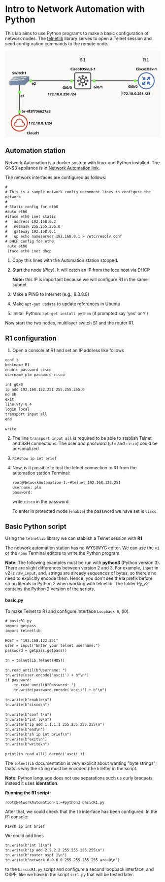 # Intro to Network Automation with Python
This lab aims to use Python programs to make a basic configuration of network nodes. The [telnetlib](https://docs.python.org/3/library/telnetlib.html) library serves to open a Telnet session and send configuration commands to the remote node.

<!---
![Alt text](RED1.png)
-->
<img src='figs/RED1.jpg' width='560'>

## Automation station
Network Automation is a docker system with linux and Python installed. The GNS3 appliance is in [Network Automation link](https://gns3.com/marketplace/appliances/network-automation).

The network interfaces are configured as follows:
```
#
# This is a sample network config uncomment lines to configure the network
#
# Static config for eth0
#auto eth0
#iface eth0 inet static
#	address 192.168.0.2
#	netmask 255.255.255.0
#	gateway 192.168.0.1
#	up echo nameserver 192.168.0.1 > /etc/resolv.conf
# DHCP config for eth0
 auto eth0
 iface eth0 inet dhcp
```

1. Copy this lines with the Automation station stopped.
2. Start the node (*Play*). It will catch an IP from the localhost via DHCP
   
   **Note:** this IP is important because we will configure R1 in the same subnet
4. Make a PING to Internet (e.g., 8.8.8.8)
5. Make `apt-get update` to update references in Ubuntu
6. Install Python: `apt-get install python` (if prompted say 'yes' or `Y`')

Now start the two nodes, multilayer switch S1 and the router R1.

## R1 configuration
1. Open a console at R1 and set an IP address like follows

```
conf t
hostname R1 
enable password cisco
username plm password cisco

int g0/0
ip add 192.168.122.251 255.255.255.0
no sh
exit
line vty 0 4
login local
transport input all
end

write
```

2. The line `transport input all` is required to be able to stablish Telnet and SSH connections. The user and password (`plm` and `cisco`) could be personalized.
3. `R1#show ip int brief` 
4. Now, is it possible to test the telnet connection to R1 from the automation station Terminal:
   ```
   root@NetworkAutomation-1:~#telnet 192.168.122.251
   Username: plm
   password: 
   ```
   write `cisco` in the password.
   
   To enter in protected mode (`enable`) the password we have set is `cisco`.

## Basic Python script

Using the `telnetlib` library we can stablish a Telnet session with **R1**

The network automation station has no WYSIWYG editor. We can use the `vi` or the `nano` Terminal editors to write the Python program.

**Note:** The following examples must be run with **python3** (Python version 3). There are slight differences between version 2 and 3. 
For example, `input` in v2 is `raw_input`, 
and, strings are already sequences of bytes, so there's no need to explicitly encode them. Hence, you don't see the **b** prefix before string literals in Python 2 when working with telnetlib. The folder *Py_v2* contains the Python 2 version of the scripts.

#### basic.py

To make Telnet to R1 and configure interface `Loopback 0`, (l0).

```
# basicR1.py
import getpass
import telnetlib

HOST = "192.168.122.251"
user = input("Enter your telnet username:")
password = getpass.getpass()

tn = telnetlib.Telnet(HOST)

tn.read_until(b"Username: ")
tn.write(user.encode('ascii') + b"\n")
if password:
    tn.read_until(b"Password: ")
    tn.write(password.encode('ascii') + b"\n")

tn.write(b"enable\n")
tn.write(b"cisco\n")

tn.write(b"conf t\n")
tn.write(b"int l0\n")
tn.write(b"ip add 1.1.1.1 255.255.255.255\n")
tn.write(b"end\n")
tn.write(b"sh ip int brief\n")
tn.write(b"exit\n")
tn.write(b"write\n")

print(tn.read_all().decode('ascii'))
```

The `telnetlib` documentation is very explicit about wanting "byte strings"; thats is why the string must be encoded (the `b` letter in the script. 
<!---
Regular Python 3 strings are multi-byte character strings without an explicit encoding attached; to make byte strings of them means either rendering them down, or generating them as pre-rendered bytestring literals.
-->

**Note:** Python language does not use separations such us curly braquets, instead it uses **identation**.

**Running the R1 script:**
```
root@NetworkAutomation-1:~#python3 basicR1.py
```

After that, we could check that the `l0` interface has been configured. In the R1 console:

```
R1#sh ip int brief
```

We could add lines

```
tn.write(b"int l1\n")
tn.write(b"ip add 2.2.2.2 255.255.255.255\n")
tn.write(b"router ospf 1\n")
tn.write(b"network 0.0.0.0 255.255.255.255 area0\n")
```

to the `bassicR1.py` script and configure a second loopback interface, and OSPF, like 
we have in the script `scr1.py` that will be tested later.
